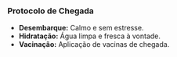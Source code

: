 ### Protocolo de Chegada

- **Desembarque:** Calmo e sem estresse.
- **Hidratação:** Água limpa e fresca à vontade.
- **Vacinação:** Aplicação de vacinas de chegada.

